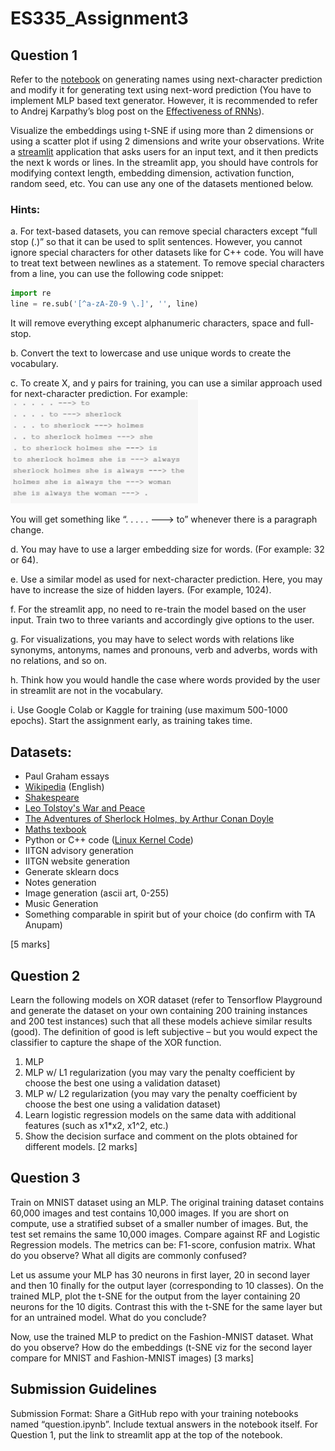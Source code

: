 # ES335_Assignment3
## Question 1
Refer to the [notebook](https://nipunbatra.github.io/ml-teaching/notebooks/names.html) on generating names using next-character prediction and modify it for generating text using next-word prediction (You have to implement MLP based text generator. However, it is recommended to refer to Andrej Karpathy’s blog post on the [Effectiveness of RNNs](http://karpathy.github.io/2015/05/21/rnn-effectiveness/)).

Visualize the embeddings using t-SNE if using more than 2 dimensions or using a scatter plot if using 2 dimensions and write your observations. Write a [streamlit](https://streamlit.io/) application that asks users for an input text, and it then predicts the next k words or lines. In the streamlit app, you should have controls for modifying context length, embedding dimension, activation function, random seed, etc. You can use any one of the datasets mentioned below.
	
### Hints:

a. For text-based datasets, you can remove special characters except “full stop (.)” so that it can be used to split sentences. However, you cannot ignore special characters for other datasets like for C++ code. You will have to treat text between newlines as a statement. To remove special characters from a line, you can use the following code snippet:

```python
import re
line = re.sub('[^a-zA-Z0-9 \.]', '', line)
```

It will remove everything except alphanumeric characters, space and full-stop.

b. Convert the text to lowercase and use unique words to create the vocabulary.

c. To create X, and y pairs for training, you can use a similar approach used for next-character prediction. For example:<br>
<img src="readme_image.png" alt="drawing" width="300"/>

You will get something like “. . . . . ---> to” whenever there is a paragraph change. 

d. You may have to use a larger embedding size for words. (For example: 32 or 64).

e. Use a similar model as used for next-character prediction. Here, you may have to increase the size of hidden layers. (For example, 1024).

f. For the streamlit app, no need to re-train the model based on the user input. Train two to three variants and accordingly give options to the user.

g. For visualizations, you may have to select words with relations like synonyms, antonyms, names and pronouns, verb and adverbs, words with no relations, and so on.

h. Think how you would handle the case where words provided by the user in streamlit are not in the vocabulary.

i. Use Google Colab or Kaggle for training (use maximum 500-1000 epochs). Start the assignment early, as training takes time. 

## Datasets:
- Paul Graham essays
- [Wikipedia](http://prize.hutter1.net/) (English)
- [Shakespeare](https://cs.stanford.edu/people/karpathy/char-rnn/shakespeare_input.txt)
- [Leo Tolstoy's War and Peace](https://cs.stanford.edu/people/karpathy/char-rnn/warpeace_input.txt)
- [The Adventures of Sherlock Holmes, by Arthur Conan Doyle](https://www.gutenberg.org/files/1661/1661-0.txt)
- [Maths texbook](https://github.com/stacks/stacks-project)
- Python or C++ code ([Linux Kernel Code](https://cs.stanford.edu/people/karpathy/char-rnn/linux_input.txt))
- IITGN advisory generation
- IITGN website generation
- Generate sklearn docs 
- Notes generation
- Image generation (ascii art, 0-255)
- Music Generation
- Something comparable in spirit but of your choice (do confirm with TA Anupam)

[5 marks]

## Question 2
Learn the following models on XOR dataset (refer to Tensorflow Playground and generate the dataset on your own containing 200 training instances and 200 test instances) such that all these models achieve similar results (good). The definition of good is left subjective – but you would expect the classifier to capture the shape of the XOR function. <br>
1. MLP 
2. MLP w/ L1 regularization (you may vary the penalty coefficient by choose the best one using a validation dataset)
3. MLP w/ L2 regularization (you may vary the penalty coefficient by choose the best one using a validation dataset)
4. Learn logistic regression models on the same data with additional features (such as x1*x2, x1^2, etc.)
5. Show the decision surface and comment on the plots obtained for different models. [2 marks]

## Question 3
Train on MNIST dataset using an MLP. The original training dataset contains 60,000 images and test contains 10,000 images. If you are short on compute, use a stratified subset of a smaller number of images. But, the test set remains the same 10,000 images. Compare against RF and Logistic Regression models.  The metrics can be: F1-score, confusion matrix. What do you observe? What all digits are commonly confused? 

Let us assume your MLP has 30 neurons in first layer, 20 in second layer and then 10 finally for the output layer (corresponding to 10 classes). On the trained MLP, plot the t-SNE for the output from the layer containing 20 neurons for the 10 digits. Contrast this with the t-SNE for the same layer but for an untrained model. What do you conclude? 

Now, use the trained MLP to predict on the Fashion-MNIST dataset. What do you observe? How do the embeddings (t-SNE viz for the second layer compare for MNIST and Fashion-MNIST images) [3 marks]

## Submission Guidelines
Submission Format: Share a GitHub repo with your training notebooks named “question<number>.ipynb”.  Include textual answers in the notebook itself. For Question 1, put the link to streamlit app at the top of the notebook.








